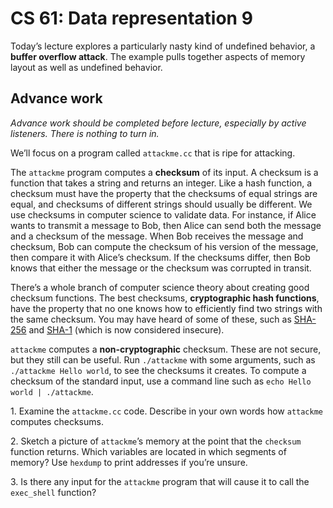 CS 61: Data representation 9
============================

Today’s lecture explores a particularly nasty kind of undefined behavior, a
**buffer overflow attack**. The example pulls together aspects of memory
layout as well as undefined behavior.

Advance work
------------

*Advance work should be completed before lecture, especially by active
listeners. There is nothing to turn in.*

We’ll focus on a program called `attackme.cc` that is ripe for attacking.

The `attackme` program computes a **checksum** of its input. A checksum is a
function that takes a string and returns an integer. Like a hash function, a
checksum must have the property that the checksums of equal strings are equal,
and checksums of different strings should usually be different. We use
checksums in computer science to validate data. For instance, if Alice wants
to transmit a message to Bob, then Alice can send both the message and a
checksum of the message. When Bob receives the message and checksum, Bob can
compute the checksum of his version of the message, then compare it with
Alice’s checksum. If the checksums differ, then Bob knows that either the
message or the checksum was corrupted in transit.

There’s a whole branch of computer science theory about creating good checksum
functions. The best checksums, **cryptographic hash functions**, have the
property that no one knows how to efficiently find two strings with the same
checksum. You may have heard of some of these, such as [SHA-256][] and
[SHA-1][] (which is now considered insecure).

`attackme` computes a **non-cryptographic** checksum. These are not secure,
but they still can be useful. Run `./attackme` with some arguments, such as
`./attackme Hello world`, to see the checksums it creates. To compute a
checksum of the standard input, use a command line such as `echo Hello world |
./attackme`.

1\. Examine the `attackme.cc` code. Describe in your own words how `attackme`
computes checksums.

2\. Sketch a picture of `attackme`’s memory at the point that the `checksum`
function returns. Which variables are located in which segments of memory? Use
`hexdump` to print addresses if you’re unsure.

3\. Is there any input for the `attackme` program that will cause it to call
the `exec_shell` function?

[SHA-1]: https://en.wikipedia.org/wiki/SHA-1
[SHA-256]: https://en.wikipedia.org/wiki/SHA-2
